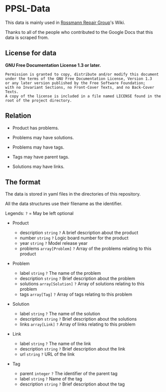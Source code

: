 # PPSL-Data

This data is mainly used in [Rossmann Repair Group](https://wiki2.rossmanngroup.com/index.php?title=Main_Page)'s Wiki.

Thanks to all of the people who contributed to the Google Docs that this data is scraped from.

## License for data
**GNU Free Documentation License 1.3 or later.**

    Permission is granted to copy, distribute and/or modify this document
    under the terms of the GNU Free Documentation License, Version 1.3
    or any later version published by the Free Software Foundation;
    with no Invariant Sections, no Front-Cover Texts, and no Back-Cover Texts.
    A copy of the license is included in a file named LICENSE found in the root of the project directory.

## Relation
- Product has problems.

- Problems may have solutions.

- Problems may have tags.

- Tags may have parent tags.

- Solutions may have links.


## The format

The data is stored in yaml files in the directories of this repository.

All the data structures use their filename as the identifier.

Legends: `?` = May be left optional

- Product
  - description `string` `?` A brief description about the product
  - number `string` `?` Logic board number for the product
  - year `string` `?` Model release year
  - problems `array[Problem]` `?` Array of the problems relating to this product

- Problem
  - label `string` `?` The name of the problem
  - description `string` `?` Brief description about the problem
  - solutions `array[Solution]` `?` Array of solutions relating to this problem
  - tags `array[Tag]` `?` Array of tags relating to this problem

- Solution
  - label `string` `?` The name of the solution
  - description `string` `?` Brief description about the solutions
  - links `array[Link]` `?` Array of links relating to this problem

- Link
  - label `string` `?` The name of the link
  - description `string` `?` Brief description about the link
  - url `string` `?` URL of the link

- Tag
  - parent `integer` `?` The identifier of the parent tag
  - label `string` `?` Name of the tag
  - description `string` `?` Brief description about the tag
